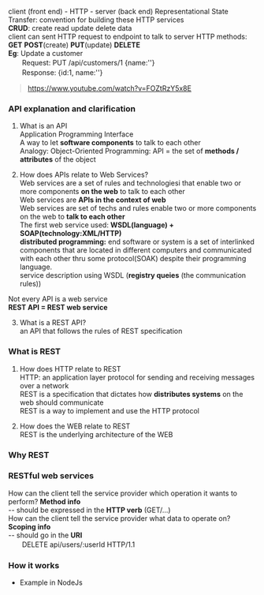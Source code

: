 client (front end) - HTTP - server (back end)
Representational State Transfer: convention for building these HTTP services  
**CRUD**: create read update delete data  
client can sent HTTP request to endpoint to talk to server
HTTP methods: **GET** **POST**(create) **PUT**(update) **DELETE**  
**Eg**: Update a customer  
　　Request: PUT /api/customers/1  {name:''}  
　　Response: {id:1, name:''}  
   
     
    
> https://www.youtube.com/watch?v=FOZtRzY5x8E
### API explanation and clarification  

1. What is an API  
Application Programming Interface  
A way to let **software components** to talk to each other  
Analogy: Object-Oriented Programming: API = the set of **methods / attributes** of the object  

2. How does APIs relate to Web Services?  
Web services are a set of rules and technologiesi that enable two or more components **on the web** to talk to each other  
Web services are **APIs in the context of web**  
Web services are set of techs and rules enable two or more components on the web to **talk to each other**  
The first web service used: **WSDL(language) + SOAP(technology:XML/HTTP)**  
**distributed programming:** end software or system is a set of interlinked components that are located in different computers and communicated with each other thru some protocol(SOAK) despite their programming language.  
service description using WSDL (**registry queies** (the communication rules))  

Not every API is a web service  
**REST API = REST web service**  

3. What is a REST API?  
an API that follows the rules of REST specification  


### What is REST 
1. How does HTTP relate to REST  
HTTP: an application layer protocol for sending and receiving messages over a network  
REST is a specification that dictates how **distributes systems** on the web should communicate  
REST is a way to implement and use the HTTP protocol  

2. How does the WEB relate to REST  
REST is the underlying architecture of the WEB  


### Why REST

  
### RESTful web services
How can the client tell the service provider which operation it wants to perform? **Method info**  
-- should be expressed in the **HTTP verb** (GET/...)  
How can the client tell the service provider what data to operate on? **Scoping info**  
-- should go in the **URI**  
　　DELETE api/users/:userId HTTP/1.1  
  
### How it works  

* Example in NodeJs
